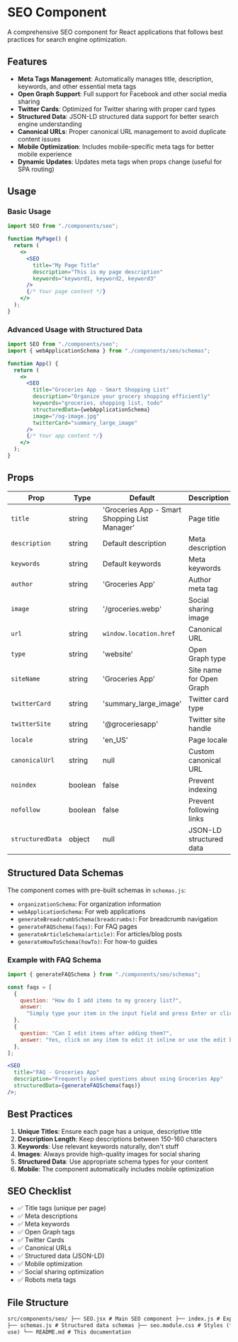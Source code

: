 # SEO Component

A comprehensive SEO component for React applications that follows best practices for search engine optimization.

## Features

- **Meta Tags Management**: Automatically manages title, description, keywords, and other essential meta tags
- **Open Graph Support**: Full support for Facebook and other social media sharing
- **Twitter Cards**: Optimized for Twitter sharing with proper card types
- **Structured Data**: JSON-LD structured data support for better search engine understanding
- **Canonical URLs**: Proper canonical URL management to avoid duplicate content issues
- **Mobile Optimization**: Includes mobile-specific meta tags for better mobile experience
- **Dynamic Updates**: Updates meta tags when props change (useful for SPA routing)

## Usage

### Basic Usage

```jsx
import SEO from "./components/seo";

function MyPage() {
  return (
    <>
      <SEO
        title="My Page Title"
        description="This is my page description"
        keywords="keyword1, keyword2, keyword3"
      />
      {/* Your page content */}
    </>
  );
}
```

### Advanced Usage with Structured Data

```jsx
import SEO from "./components/seo";
import { webApplicationSchema } from "./components/seo/schemas";

function App() {
  return (
    <>
      <SEO
        title="Groceries App - Smart Shopping List"
        description="Organize your grocery shopping efficiently"
        keywords="groceries, shopping list, todo"
        structuredData={webApplicationSchema}
        image="/og-image.jpg"
        twitterCard="summary_large_image"
      />
      {/* Your app content */}
    </>
  );
}
```

## Props

| Prop             | Type    | Default                                       | Description              |
| ---------------- | ------- | --------------------------------------------- | ------------------------ |
| `title`          | string  | 'Groceries App - Smart Shopping List Manager' | Page title               |
| `description`    | string  | Default description                           | Meta description         |
| `keywords`       | string  | Default keywords                              | Meta keywords            |
| `author`         | string  | 'Groceries App'                               | Author meta tag          |
| `image`          | string  | '/groceries.webp'                             | Social sharing image     |
| `url`            | string  | `window.location.href`                        | Canonical URL            |
| `type`           | string  | 'website'                                     | Open Graph type          |
| `siteName`       | string  | 'Groceries App'                               | Site name for Open Graph |
| `twitterCard`    | string  | 'summary_large_image'                         | Twitter card type        |
| `twitterSite`    | string  | '@groceriesapp'                               | Twitter site handle      |
| `locale`         | string  | 'en_US'                                       | Page locale              |
| `canonicalUrl`   | string  | null                                          | Custom canonical URL     |
| `noindex`        | boolean | false                                         | Prevent indexing         |
| `nofollow`       | boolean | false                                         | Prevent following links  |
| `structuredData` | object  | null                                          | JSON-LD structured data  |

## Structured Data Schemas

The component comes with pre-built schemas in `schemas.js`:

- `organizationSchema`: For organization information
- `webApplicationSchema`: For web applications
- `generateBreadcrumbSchema(breadcrumbs)`: For breadcrumb navigation
- `generateFAQSchema(faqs)`: For FAQ pages
- `generateArticleSchema(article)`: For articles/blog posts
- `generateHowToSchema(howTo)`: For how-to guides

### Example with FAQ Schema

```jsx
import { generateFAQSchema } from "./components/seo/schemas";

const faqs = [
  {
    question: "How do I add items to my grocery list?",
    answer:
      "Simply type your item in the input field and press Enter or click the Add button.",
  },
  {
    question: "Can I edit items after adding them?",
    answer: "Yes, click on any item to edit it inline or use the edit button.",
  },
];

<SEO
  title="FAQ - Groceries App"
  description="Frequently asked questions about using Groceries App"
  structuredData={generateFAQSchema(faqs)}
/>;
```

## Best Practices

1. **Unique Titles**: Ensure each page has a unique, descriptive title
2. **Description Length**: Keep descriptions between 150-160 characters
3. **Keywords**: Use relevant keywords naturally, don't stuff
4. **Images**: Always provide high-quality images for social sharing
5. **Structured Data**: Use appropriate schema types for your content
6. **Mobile**: The component automatically includes mobile optimization

## SEO Checklist

- ✅ Title tags (unique per page)
- ✅ Meta descriptions
- ✅ Meta keywords
- ✅ Open Graph tags
- ✅ Twitter Cards
- ✅ Canonical URLs
- ✅ Structured data (JSON-LD)
- ✅ Mobile optimization
- ✅ Social sharing optimization
- ✅ Robots meta tags

## File Structure

```html
src/components/seo/ ├── SEO.jsx # Main SEO component ├── index.js # Export file
├── schemas.js # Structured data schemas ├── seo.module.css # Styles (for future
use) └── README.md # This documentation
```
